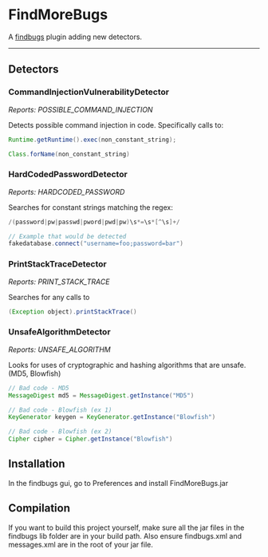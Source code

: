 # FindMoreBugs
A [findbugs](http://findbugs.sourceforge.net/) plugin adding new detectors.

----------


## Detectors

### CommandInjectionVulnerabilityDetector

*Reports: POSSIBLE_COMMAND_INJECTION*

Detects possible command injection in code. Specifically calls to:

```java
Runtime.getRuntime().exec(non_constant_string);

Class.forName(non_constant_string)
```

### HardCodedPasswordDetector

*Reports: HARDCODED_PASSWORD*

Searches for constant strings matching the regex:

```java
/(password|pw|passwd|pword|pwd|pw)\s*=\s*[^\s]+/

// Example that would be detected
fakedatabase.connect("username=foo;password=bar")
```

### PrintStackTraceDetector

*Reports: PRINT_STACK_TRACE*

Searches for any calls to

```java
(Exception object).printStackTrace()
```

### UnsafeAlgorithmDetector

*Reports: UNSAFE_ALGORITHM*

Looks for uses of cryptographic and hashing algorithms that are unsafe. (MD5, Blowfish)

```java
// Bad code - MD5
MessageDigest md5 = MessageDigest.getInstance("MD5")

// Bad code - Blowfish (ex 1)
KeyGenerator keygen = KeyGenerator.getInstance("Blowfish")

// Bad code - Blowfish (ex 2)
Cipher cipher = Cipher.getInstance("Blowfish")

```

## Installation

In the findbugs gui, go to Preferences and install FindMoreBugs.jar

## Compilation

If you want to build this project yourself, make sure all the jar files in the findbugs lib folder are in your build path. Also ensure findbugs.xml and messages.xml are in the root of your jar file.
